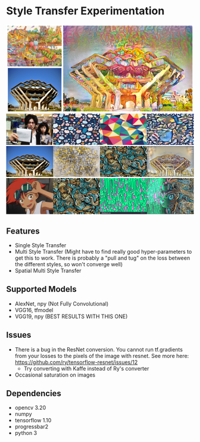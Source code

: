# Style Transfer Experimentation
![Style Transfer](/images/1.png)
![Multi Style Transfer](/images/2.png)
![Multi Style Transfer](/images/3.jpg)
![Spatial Multi Style Transfer](/images/7.jpg)

## Features
* Single Style Transfer
* Multi Style Transfer (Might have to find really good hyper-parameters to get this to work. There is probably a "pull and tug" on the loss between the different styles, so won't converge well)
* Spatial Multi Style Transfer

## Supported Models
* AlexNet, npy (Not Fully Convolutional)
* VGG16, tfmodel
* VGG19, npy (BEST RESULTS WITH THIS ONE)

## Issues
* There is a bug in the ResNet conversion. You cannot run tf.gradients from your losses to the pixels of the image with resnet. See more here: https://github.com/ry/tensorflow-resnet/issues/12
	* Try converting with Kaffe instead of Ry's converter
* Occasional saturation on images

## Dependencies
* opencv 3.20
* numpy
* tensorflow 1.10
* progressbar2
* python 3
